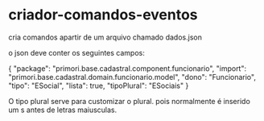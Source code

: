 # criador-comandos-eventos

cria comandos apartir de um arquivo chamado dados.json

o json deve conter os seguintes campos:

{
  "package": "primori.base.cadastral.component.funcionario",
  "import": "primori.base.cadastral.domain.funcionario.model",
  "dono": "Funcionario",
  "tipo": "ESocial",
  "lista": true,
  "tipoPlural": "ESociais"
}

O tipo plural serve para customizar o plural. pois normalmente é inserido um s antes de letras maiusculas.
